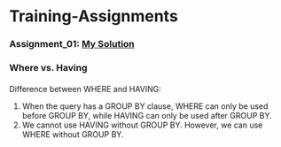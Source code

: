 # Training-Assignments
### Assignment_01: [My Solution](https://github.com/zmei1997/Training-Assignments/blob/main/Zhongxiao_Mei_Solution_for_assignment1.sql)

### Where vs. Having
####
Difference between WHERE and HAVING:
1.	When the query has a GROUP BY clause, WHERE can only be used before GROUP BY, while HAVING can only be used after GROUP BY.
2.	We cannot use HAVING without GROUP BY. However, we can use WHERE without GROUP BY.
